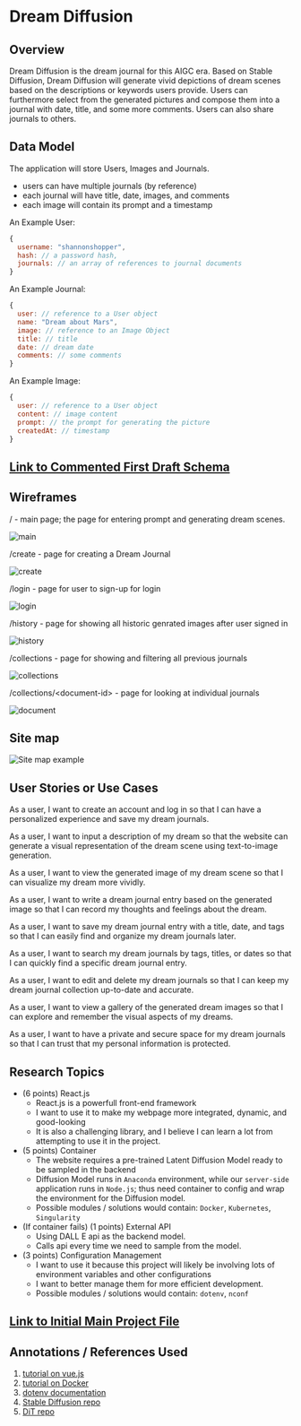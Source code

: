 # Dream Diffusion

## Overview

Dream Diffusion is the dream journal for this AIGC era. Based on Stable Diffusion, Dream Diffusion will generate vivid depictions of dream scenes based on the descriptions or keywords users provide. Users can furthermore select from the generated pictures and compose them into a journal with date, title, and some more comments. Users can also share journals to others. 


## Data Model

The application will store Users, Images and Journals.

* users can have multiple journals (by reference)
* each journal will have title, date, images, and comments
* each image will contain its prompt and a timestamp

An Example User:

```javascript
{
  username: "shannonshopper",
  hash: // a password hash,
  journals: // an array of references to journal documents
}
```

An Example Journal:

```javascript
{
  user: // reference to a User object
  name: "Dream about Mars",
  image: // reference to an Image Object
  title: // title
  date: // dream date
  comments: // some comments
}
```

An Example Image:
```javascript
{
  user: // reference to a User object
  content: // image content
  prompt: // the prompt for generating the picture
  createdAt: // timestamp
}
```


## [Link to Commented First Draft Schema](schemas/db.mjs) 


## Wireframes

/ - main page; the page for entering prompt and generating dream scenes.

![main](siteImages/Main.jpeg)

/create - page for creating a Dream Journal

![create](siteImages/Create.jpeg)

/login - page for user to sign-up for login

![login](siteImages/Login.jpeg)

/history - page for showing all historic genrated images after user signed in

![history](siteImages/History.jpeg)

/collections - page for showing and filtering all previous journals

![collections](siteImages/Collections.jpeg)

/collections/\<document-id> - page for looking at individual journals

![document](siteImages/Document.jpeg)

## Site map

![Site map example](siteImages/sitemap.png)

## User Stories or Use Cases

As a user, I want to create an account and log in so that I can have a personalized experience and save my dream journals.

As a user, I want to input a description of my dream so that the website can generate a visual representation of the dream scene using text-to-image generation.

As a user, I want to view the generated image of my dream scene so that I can visualize my dream more vividly.

As a user, I want to write a dream journal entry based on the generated image so that I can record my thoughts and feelings about the dream.

As a user, I want to save my dream journal entry with a title, date, and tags so that I can easily find and organize my dream journals later.

As a user, I want to search my dream journals by tags, titles, or dates so that I can quickly find a specific dream journal entry.

As a user, I want to edit and delete my dream journals so that I can keep my dream journal collection up-to-date and accurate.

As a user, I want to view a gallery of the generated dream images so that I can explore and remember the visual aspects of my dreams.

As a user, I want to have a private and secure space for my dream journals so that I can trust that my personal information is protected.

## Research Topics

* (6 points) React.js
  * React.js is a powerfull front-end framework
  * I want to use it to make my webpage more integrated, dynamic, and good-looking
  * It is also a challenging library, and I believe I can learn a lot from attempting to use it in the project.
* (5 points) Container
  * The website requires a pre-trained Latent Diffusion Model ready to be sampled in the backend
  * Diffusion Model runs in `Anaconda` environment, while our `server-side` application runs in `Node.js`; thus need container to config and wrap the environment for the Diffusion model.
  * Possible modules / solutions would contain: `Docker`, `Kubernetes`, `Singularity`
* (If container fails) (1 points) External API
  * Using DALL E api as the backend model.
  * Calls api every time we need to sample from the model.
* (3 points) Configuration Management
  * I want to use it because this project will likely be involving lots of environment variables and other configurations
  * I want to better manage them for more efficient development.
  * Possible modules / solutions would contain: `dotenv`, `nconf`



## [Link to Initial Main Project File](app.mjs) 

## Annotations / References Used

1. [tutorial on vue.js](https://legacy.reactjs.org/docs/getting-started.html)
2. [tutorial on Docker](https://docker-curriculum.com/)
3. [dotenv documentation](https://www.npmjs.com/package/dotenv)
4. [Stable Diffusion repo](https://github.com/CompVis/stable-diffusion)
5. [DiT repo](https://github.com/facebookresearch/DiT)

